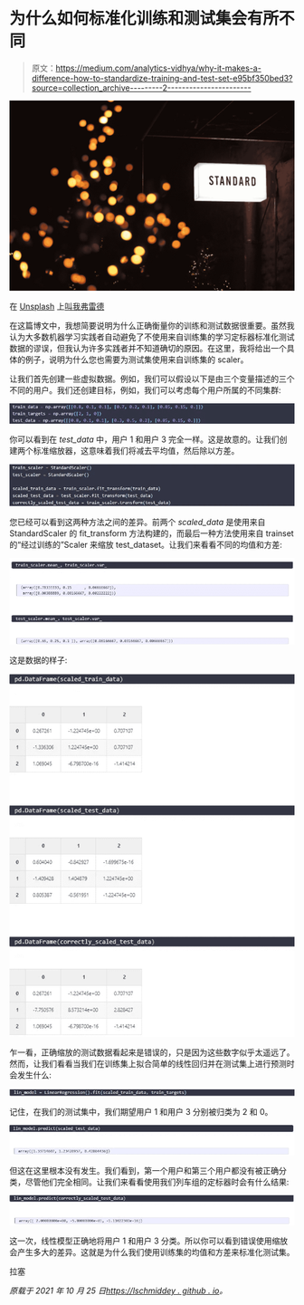 # 为什么如何标准化训练和测试集会有所不同

> 原文：<https://medium.com/analytics-vidhya/why-it-makes-a-difference-how-to-standardize-training-and-test-set-e95bf350bed3?source=collection_archive---------2----------------------->

![](img/34e06ea3f2b37144cf6a524fa1f51723.png)

在 [Unsplash](https://unsplash.com?utm_source=medium&utm_medium=referral) 上[叫我弗雷德](https://unsplash.com/@callmefred?utm_source=medium&utm_medium=referral)

在这篇博文中，我想简要说明为什么正确衡量你的训练和测试数据很重要。虽然我认为大多数机器学习实践者自动避免了不使用来自训练集的学习定标器标准化测试数据的谬误，但我认为许多实践者并不知道确切的原因。在这里，我将给出一个具体的例子，说明为什么您也需要为测试集使用来自训练集的 scaler。

让我们首先创建一些虚拟数据。例如，我们可以假设以下是由三个变量描述的三个不同的用户。我们还创建目标，例如，我们可以考虑每个用户所属的不同集群:

![](img/469818e1238e26b07db2507e05d31d78.png)

你可以看到在 *test_data* 中，用户 1 和用户 3 完全一样。这是故意的。让我们创建两个标准缩放器，这意味着我们将减去平均值，然后除以方差。

![](img/27d2167607552d3bfbba3616aab77df8.png)

您已经可以看到这两种方法之间的差异。前两个 *scaled_data* 是使用来自 StandardScaler 的 fit_transform 方法构建的，而最后一种方法使用来自 trainset 的“经过训练的”Scaler 来缩放 test_dataset。让我们来看看不同的均值和方差:

![](img/dde114f2a96a73c517c86e26742e8638.png)

这是数据的样子:

![](img/e2b31062eb993beccf246b6b249d694d.png)

乍一看，正确缩放的测试数据看起来是错误的，只是因为这些数字似乎太遥远了。然而，让我们看看当我们在训练集上拟合简单的线性回归并在测试集上进行预测时会发生什么:

![](img/e2b2fd5eea7094feef168439878bbae5.png)

记住，在我们的测试集中，我们期望用户 1 和用户 3 分别被归类为 2 和 0。

![](img/3b274de16a6f3c6d1d4c99cd3799047b.png)

但这在这里根本没有发生。我们看到，第一个用户和第三个用户都没有被正确分类，尽管他们完全相同。让我们来看看使用我们列车组的定标器时会有什么结果:

![](img/4db4c840229d758c67d2446a6f89da41.png)

这一次，线性模型正确地将用户 1 和用户 3 分类。所以你可以看到错误使用缩放会产生多大的差异。这就是为什么我们使用训练集的均值和方差来标准化测试集。

拉塞

*原载于 2021 年 10 月 25 日*[*https://lschmiddey . github . io*](https://lschmiddey.github.io/fastpages_/2021/04/10/DeepLearning_TabularDataAugmentation.html)*。*